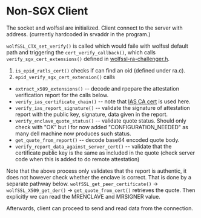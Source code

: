 # Non-SGX Client
The socket and wolfssl are initialized. Client connect to the server with address. (currently hardcoded in srvaddr in the program.)

`wolfSSL_CTX_set_verify()` is called which would faile with wolfssl default path and triggering the `cert_verify_callback()`, which calls `verify_sgx_cert_extensions()` defined in [wolfssl-ra-challenger.h](ra/wolfssl-ra-challenger.h).
1. `is_epid_ratls_cert()` checks if can find an oid (defined under ra.c).
2. `epid_verify_sgx_cert_extension()` calls 
  * `extract_x509_extensions()` -- decode and rpepare the attestation verification report for the calls below.
  * `verify_ias_certificate_chain()` -- note that [IAS CA cert](ra/ias_sign_ca_cert.c) is used here.
  * `verify_ias_report_signature()` -- validate the signature of attestation report with the public key, signature, data given in the report.
  * `verify_enclave_quote_status()` -- validate quote status. Should only check with "OK" but I for now added "CONFIGURATION_NEEDED" as many dell machine now produces such status.
  * `get_quote_from_report()` -- decode base64 encoded quote body.
  * `verify_report_data_against_server_cert()` -- validate that the certificate public key is the same as included in the quote (check server code when this is added to do remote attestation)

Note that the above process only validates that the report is authentic, it does not however check whether the enclave is correct. That is done by a separate pathway below. `wolfSSL_get_peer_certificate()` -> `wolfSSL_X509_get_der()` -> `get_quote_from_cert()` retrieves the quote. Then explicitly we can read the MRENCLAVE and MRSIGNER value.

Afterwards, client can proceed to send and read data from the connection.

